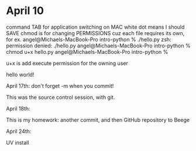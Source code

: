 # April 10
command TAB for application switching on MAC
white dot means I should SAVE
chmod is for changing PERMISSIONS cuz each file requires its own, for ex.
angel@Michaels-MacBook-Pro intro-python % ./hello.py
zsh: permission denied: ./hello.py
angel@Michaels-MacBook-Pro intro-python % chmod u+x hello.py
angel@Michaels-MacBook-Pro intro-python % 

u+x is add execute permission for the owning user

hello world!

April 17th:
don't forget -m when you commit!

This was the source control session, with git.

April 18th:

This is my homework: another commit, and then GitHub repository to Beege

April 24th:

UV install
